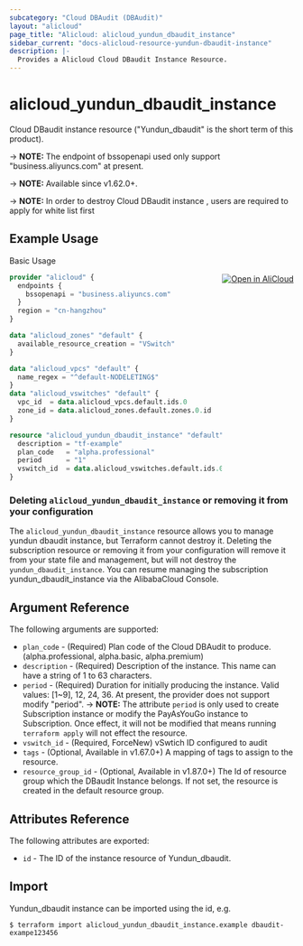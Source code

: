 ```yaml
---
subcategory: "Cloud DBAudit (DBAudit)"
layout: "alicloud"
page_title: "Alicloud: alicloud_yundun_dbaudit_instance"
sidebar_current: "docs-alicloud-resource-yundun-dbaudit-instance"
description: |-
  Provides a Alicloud Cloud DBaudit Instance Resource.
---
```


# alicloud_yundun_dbaudit_instance

Cloud DBaudit instance resource ("Yundun_dbaudit" is the short term of this product).

-> **NOTE:** The endpoint of bssopenapi used only support "business.aliyuncs.com" at present.

-> **NOTE:** Available since v1.62.0+.

-> **NOTE:** In order to destroy Cloud DBaudit instance , users are required to apply for white list first

## Example Usage
<div class="oics-button" style="float: right;margin: 0 0 -40px 0;">
  <a href="https://api.aliyun.com/api-tools/terraform?resource=alicloud_yundun_dbaudit_instance&exampleId=e879359e-94c4-313b-85a0-25da5642294787674a37&activeTab=example&spm=docs.r.yundun_dbaudit_instance.0.e879359e94" target="_blank">
    <img alt="Open in AliCloud" src="https://img.alicdn.com/imgextra/i1/O1CN01hjjqXv1uYUlY56FyX_!!6000000006049-55-tps-254-36.svg" style="max-height: 44px; margin: 32px auto; max-width: 100%;">
  </a>
</div>

Basic Usage

```terraform
provider "alicloud" {
  endpoints {
    bssopenapi = "business.aliyuncs.com"
  }
  region = "cn-hangzhou"
}

data "alicloud_zones" "default" {
  available_resource_creation = "VSwitch"
}

data "alicloud_vpcs" "default" {
  name_regex = "^default-NODELETING$"
}
data "alicloud_vswitches" "default" {
  vpc_id  = data.alicloud_vpcs.default.ids.0
  zone_id = data.alicloud_zones.default.zones.0.id
}

resource "alicloud_yundun_dbaudit_instance" "default" {
  description = "tf-example"
  plan_code   = "alpha.professional"
  period      = "1"
  vswitch_id  = data.alicloud_vswitches.default.ids.0
}
```

### Deleting `alicloud_yundun_dbaudit_instance` or removing it from your configuration

The `alicloud_yundun_dbaudit_instance` resource allows you to manage yundun dbaudit instance, but Terraform cannot destroy it.
Deleting the subscription resource or removing it from your configuration
will remove it from your state file and management, but will not destroy the `yundun_dbaudit_instance`.
You can resume managing the subscription yundun_dbaudit_instance via the AlibabaCloud Console.


## Argument Reference

The following arguments are supported:

* `plan_code` - (Required) Plan code of the Cloud DBAudit to produce. (alpha.professional, alpha.basic, alpha.premium) 
* `description` - (Required) Description of the instance. This name can have a string of 1 to 63 characters.
* `period` - (Required) Duration for initially producing the instance. Valid values: [1~9], 12, 24, 36. At present, the provider does not support modify "period".
-> **NOTE:** The attribute `period` is only used to create Subscription instance or modify the PayAsYouGo instance to Subscription. Once effect, it will not be modified that means running `terraform apply` will not effect the resource.
* `vswitch_id` - (Required, ForceNew) vSwtich ID configured to audit
* `tags` - (Optional, Available in v1.67.0+) A mapping of tags to assign to the resource.
* `resource_group_id` - (Optional, Available in v1.87.0+) The Id of resource group which the DBaudit Instance belongs. If not set, the resource is created in the default resource group.

## Attributes Reference

The following attributes are exported:

* `id` - The ID of the instance resource of Yundun_dbaudit.

## Import

Yundun_dbaudit instance can be imported using the id, e.g.

```shell
$ terraform import alicloud_yundun_dbaudit_instance.example dbaudit-exampe123456
```
